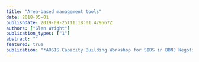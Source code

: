 ```yaml
---
title: "Area-based management tools"
date: 2018-05-01
publishDate: 2019-09-25T11:18:01.479567Z
authors: ["Glen Wright"]
publication_types: ["1"]
abstract: ""
featured: true
publication: "*AOSIS Capacity Building Workshop for SIDS in BBNJ Negotiations*"
---
```


